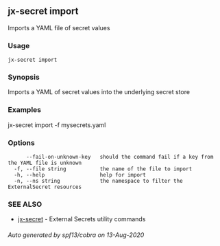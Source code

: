 ## jx-secret import

Imports a YAML file of secret values

### Usage

```
jx-secret import
```

### Synopsis

Imports a YAML of secret values into the underlying secret store

### Examples

  jx-secret import -f mysecrets.yaml

### Options

```
      --fail-on-unknown-key   should the command fail if a key from the YAML file is unknown
  -f, --file string           the name of the file to import
  -h, --help                  help for import
  -n, --ns string             the namespace to filter the ExternalSecret resources
```

### SEE ALSO

* [jx-secret](jx-secret.md)	 - External Secrets utility commands

###### Auto generated by spf13/cobra on 13-Aug-2020
